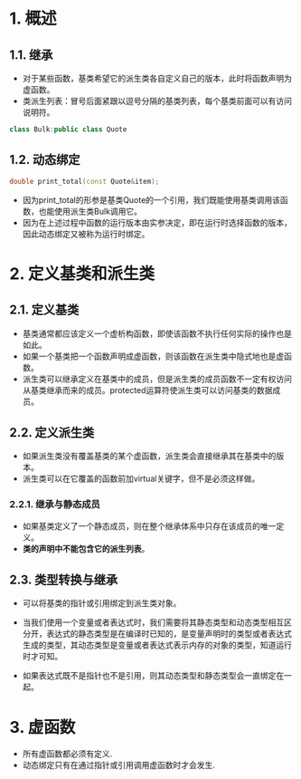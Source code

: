 # 1. 概述
## 1.1. 继承
- 对于某些函数，基类希望它的派生类各自定义自己的版本，此时将函数声明为虚函数。
- 类派生列表：冒号后面紧跟以逗号分隔的基类列表，每个基类前面可以有访问说明符。  

```C++
class Bulk:public class Quote
```  

## 1.2. 动态绑定

```C++
double print_total(const Quote&item);
```

- 因为print_total的形参是基类Quote的一个引用，我们既能使用基类调用该函数，也能使用派生类Bulk调用它。
- 因为在上述过程中函数的运行版本由实参决定，即在运行时选择函数的版本，因此动态绑定又被称为运行时绑定。

# 2. 定义基类和派生类
## 2.1. 定义基类
- 基类通常都应该定义一个虚析构函数，即使该函数不执行任何实际的操作也是如此。
- 如果一个基类把一个函数声明成虚函数，则该函数在派生类中隐式地也是虚函数。
- 派生类可以继承定义在基类中的成员，但是派生类的成员函数不一定有权访问从基类继承而来的成员。protected运算符使派生类可以访问基类的数据成员。

## 2.2. 定义派生类
- 如果派生类没有覆盖基类的某个虚函数，派生类会直接继承其在基类中的版本。
- 派生类可以在它覆盖的函数前加virtual关键字，但不是必须这样做。    

### 2.2.1. 继承与静态成员
- 如果基类定义了一个静态成员，则在整个继承体系中只存在该成员的唯一定义。
- **类的声明中不能包含它的派生列表**。

## 2.3. 类型转换与继承
- 可以将基类的指针或引用绑定到派生类对象。

- 当我们使用一个变量或者表达式时，我们需要将其静态类型和动态类型相互区分开，表达式的静态类型是在编译时已知的，是变量声明时的类型或者表达式生成的类型，其动态类型是变量或者表达式表示内存的对象的类型，知道运行时才可知。
- 如果表达式既不是指针也不是引用，则其动态类型和静态类型会一直绑定在一起。

# 3. 虚函数
- 所有虚函数都必须有定义.
- 动态绑定只有在通过指针或引用调用虚函数时才会发生.
